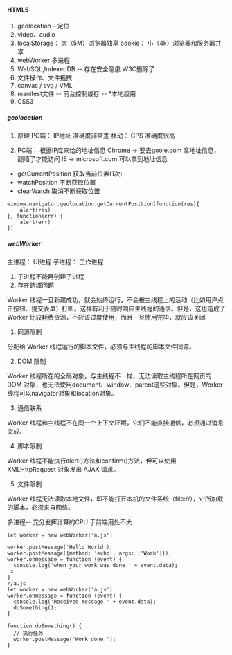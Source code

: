 #### HTML5
1. geolocation - 定位
2. video、audio
3. localStorage： 大（5M）浏览器独享
    cookie： 小（4k）浏览器和服务器共享
4. webWorker  多进程
5. WebSQL,IndexedDB -- 存在安全隐患  W3C删除了
6. 文件操作、文件拖拽
7. canvas / svg / VML
8. manifest文件  -- 前台控制缓存 -- *本地应用
9. CSS3

##### geolocation
1. 原理
    PC端： IP地址  准确度非常差
    移动： GPS     准确度很高

2. PC端： 根据IP库来给的地址信息
    Chrome -> 要去goole.com 拿地址信息， 翻墙了才能访问
    IE     -> microsoft.com 可以拿到地址信息

- getCurrentPosition    获取当前位置(1次)
- watchPosition         不断获取位置
- clearWatch            取消不断获取位置
```
window.navigator.geolocation.getCurrentPosition(function(res){
    alert(res)
}, function(err) {
    alert(err)
})
```

##### webWorker
主进程： UI进程
子进程： 工作进程

1. 子进程不能再创建子进程
2. 存在跨域问题

Worker 线程一旦新建成功，就会始终运行，不会被主线程上的活动（比如用户点击按钮、提交表单）打断。这样有利于随时响应主线程的通信。但是，这也造成了 Worker 比较耗费资源，不应该过度使用，而且一旦使用完毕，就应该关闭

1. 同源限制

分配给 Worker 线程运行的脚本文件，必须与主线程的脚本文件同源。

2. DOM 限制

Worker 线程所在的全局对象，与主线程不一样，无法读取主线程所在网页的 DOM 对象，也无法使用document、window、parent这些对象。但是，Worker 线程可以navigator对象和location对象。

3. 通信联系

Worker 线程和主线程不在同一个上下文环境，它们不能直接通信，必须通过消息完成。

4. 脚本限制

Worker 线程不能执行alert()方法和confirm()方法，但可以使用 XMLHttpRequest 对象发出 AJAX 请求。

5. 文件限制

Worker 线程无法读取本地文件，即不能打开本机的文件系统（file://），它所加载的脚本，必须来自网络。

多进程-- 充分发挥计算的CPU  于前端用处不大

```
let worker = new webWorker('a.js')

worker.postMessage('Hello World');
worker.postMessage({method: 'echo', args: ['Work']});
worker.onmessage = function (event) {
  console.log('when your work was done ' + event.data);
 x
}
//a.js
let worker = new webWorker('a.js')
worker.onmessage = function (event) {
  console.log('Received message ' + event.data);
  doSomething();
}

function doSomething() {
  // 执行任务
  worker.postMessage('Work done!');
}
```

